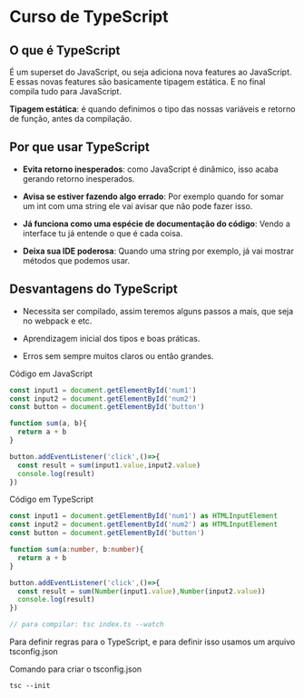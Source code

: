 # Curso de TypeScript

## O que é TypeScript

É um superset do JavaScript, ou seja adiciona nova features ao JavaScript. E essas novas features são basicamente tipagem estática. E no final compila tudo para JavaScript.

**Tipagem estática**: é quando definimos o tipo das nossas variáveis e retorno de função, antes da compilação.

## Por que usar TypeScript

- **Evita retorno inesperados**: como JavaScript é dinâmico, isso acaba gerando retorno inesperados.

- **Avisa se estiver fazendo algo errado**: Por exemplo quando for somar um int com uma string ele vai avisar que não pode fazer isso.

- **Já funciona como uma espécie de documentação do código**: Vendo a interface tu já entende o que é cada coisa.

- **Deixa sua IDE poderosa**: Quando uma string por exemplo, já vai mostrar métodos que podemos usar.

## Desvantagens do TypeScript

- Necessita ser compilado, assim teremos alguns passos a mais, que seja no webpack e etc.

- Aprendizagem inicial dos tipos e boas práticas.

- Erros sem sempre muitos claros ou então grandes.

Código em JavaScript

```js
const input1 = document.getElementById('num1')
const input2 = document.getElementById('num2')
const button = document.getElementById('button')

function sum(a, b){
  return a + b
}

button.addEventListener('click',()=>{
  const result = sum(input1.value,input2.value)
  console.log(result)
})
```

Código em TypeScript

```ts
const input1 = document.getElementById('num1') as HTMLInputElement
const input2 = document.getElementById('num2') as HTMLInputElement
const button = document.getElementById('button')

function sum(a:number, b:number){
  return a + b
}

button.addEventListener('click',()=>{
  const result = sum(Number(input1.value),Number(input2.value))
  console.log(result)
})

// para compilar: tsc index.ts --watch
```

Para definir regras para o TypeScript, e para definir isso usamos um arquivo tsconfig.json

Comando para criar o tsconfig.json

```txt
tsc --init
```
